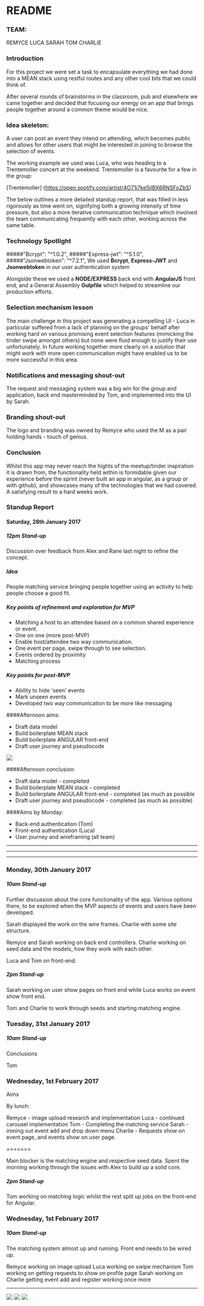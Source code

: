 # README

### TEAM:

REMYCE
LUCA
SARAH
TOM
CHARLIE

### Introduction

For this project we were set a task to encapsulate everything we had done into a MEAN stack using restful routes and any other cool bits that we could think of.

After several rounds of brainstorms in the classroom, pub and elsewhere we came together and decided that focusing our energy on an app that brings people together around a common theme would be nice.

### Idea skeleton:

A user can post an event they intend on attending, which becomes public and allows for other users that might be interested in joining to browse the selection of events.

The working example we used was Luca, who was heading to a Trentemoller concert at the weekend. Trentemoller is a favourite for a few in the group:

[Trentemoller] (https://open.spotify.com/artist/4O71i7ke5iIBX6RNSFoZbS)

The below outlines a more detailed standup report, that was filled in less rigorously as time went on, signifying both a growing intensity of time pressure, but also a more iterative communication technique which involved the team communicating frequently with each other, working across the same table.

### Technology Spotlight

#####"Bcrypt": "^1.0.2",
#####"Express-jwt": "^5.1.0",
#####"Jsonwebtoken": "^7.2.1",
We used **Bcrypt**, **Express-JWT** and **Jsonwebtoken** in our user authentication system

Alongside these we used a **NODE/EXPRESS** back end with **AngularJS** front end, and a General Assembly **Gulpfile** which helped to streamline our production efforts.


### Selection mechanism lesson

The main challenge in this project was generating a compelling UI - Luca in particular suffered from a lack of planning on the groups' behalf after working hard on various promising event selection features (mimicking the tinder swipe amongst others) but none were fluid enough to justify their use unfortunately. In future working together more clearly on a solution that might work with more open communication might have enabled us to be more successful in this area.

### Notifications and messaging shout-out

The request and messaging system was a big win for the group and application, back end masterminded by Tom, and implemented into the UI by Sarah.

### Branding shout-out

The logo and branding was owned by Remyce who used the M as a pair holding hands - touch of genius.

### Conclusion

Whilst this app may never reach the hights of the meetup/tinder inspiration it is drawn from, the functionality held within is formidable given our experience before the sprint (never built an app in angular, as a group or with github), and showcases many of the technologies that we had covered. A satisfying result to a hard weeks work.


### Standup Report

#### Saturday, 28th January 2017

##### **12pm Stand-up**

Discussion over feedback from Alex and Rane last night to refine the concept.

##### Idea

People matching service bringing people together using an activity to help people choose a good fit.

##### Key points of refinement and exploration for MVP


* Matching a host to an attendee based on a common shared experience or event.
* One on one (more post-MVP)
* Enable host/attendee two way communication.
* One event per page, swipe through to see selection.
* Events ordered by proximity
* Matching process


##### Key points for post-MVP

* Ability to hide 'seen' events
* Mark unseen events
* Developed two way communication to be more like messaging

####Afternoon aims:

* Draft data model
* Build boilerplate MEAN stack
* Build boilerplate ANGULAR front-end
* Draft user journey and pseudocode

<img src="src/images/readme/trello.png">

####Afternoon conclusion:

* Draft data model - completed
* Build boilerplate MEAN stack - completed
* Build boilerplate ANGULAR front-end - completed (as much as possible
* Draft user journey and pseudocode - completed (as much as possible)

####Aims by Monday:

* Back-end authentication (Tom)
* Front-end authentication (Luca)
* User journey and wireframing (all team)

- - - - - - - -
- - - - - - - -
- - - - - - - -


### Monday, 30th January 2017

##### **10am Stand-up**

Further discussion about the core functionality of the app. Various options there, to be explored when the MVP aspects of events and users have been developed.

Sarah displayed the work on the wire frames. Charlie with some site structure.

Remyce and Sarah working on back end controllers.
Charlie working on seed data and the models, how they work with each other.

Luca and Tom on front-end.

##### **2pm Stand-up**

Sarah working on user show pages on front end while Luca works on event show front end.

Tom and Charlie to work through seeds and starting matching engine.

### Tuesday, 31st January 2017

##### **10am Stand-up**

Conclusions

Tom

### Wednesday, 1st February 2017

Aims

By lunch:

Remyce - image upload research and implementation
Luca - continued carousel implementation
Tom - Completing the matching service
Sarah - ironing out event add and drop down menu
Charlie - Requests show on event page, and events show on user page.

=======

Main blocker is the matching engine and respective seed data. Spent the morning working through the issues with Alex to build up a solid core.

##### **2pm Stand-up**

Tom working on matching logic whilst the rest split up jobs on the front-end for Angular.

### Wednesday, 1st February 2017

##### **10am Stand-up**

The matching system almost up and running. Front end needs to be wired up.

Remyce working on image upload
Luca working on swipe mechanism
Tom working on getting requests to show on profile page
Sarah working on
Charlie getting event add and register working once more

- - - - - - - - - - - -

<img src="src/images/readme/wireframes.png">
<img src="src/images/readme/landingpage.png">
<img src="src/images/readme/userprofile.png">
